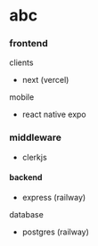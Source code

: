 # abc

### frontend

clients 
- next (vercel)

mobile
- react native expo

### middleware

- clerkjs

#### backend

- express (railway)

database
- postgres (railway)
